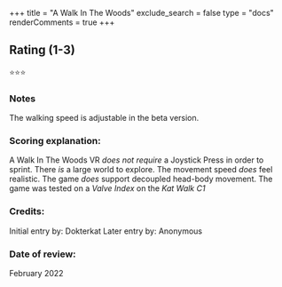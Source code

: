 +++
title = "A Walk In The Woods"
exclude_search = false
type = "docs"
renderComments = true
+++


## Rating (1-3)
⭐⭐⭐

### Notes
The walking speed is adjustable in the beta version.

### Scoring explanation:
A Walk In The Woods VR *does not require* a Joystick Press in order to sprint.
There *is* a large world to explore.
The movement speed *does* feel realistic.
The game *does* support decoupled head-body movement.
The game was tested on a *Valve Index* on the *Kat Walk C1*

### Credits:
Initial entry by: Dokterkat
Later entry by: Anonymous

### Date of review:
February 2022

